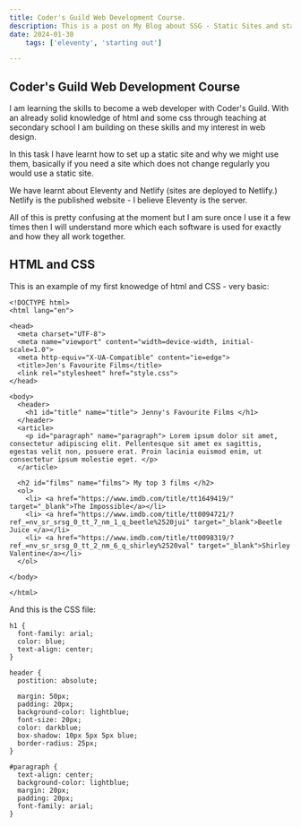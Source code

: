 ```yaml
---
title: Coder's Guild Web Development Course.
description: This is a post on My Blog about SSG - Static Sites and starting out.
date: 2024-01-30
	tags: ['eleventy', 'starting out']

---
```

## Coder's Guild Web Development Course

I am learning the skills to become a web developer with Coder's Guild.
With an already solid knowledge of html and some css through teaching at secondary school I am building on these skills and my interest in web design.

In this task I have learnt how to set up a static site and why we might use them, basically if you need a site which does not change regularly you would use a static site.

We have learnt about Eleventy and Netlify (sites are deployed to Netlify.)
Netlify is the published website - I believe Eleventy is the server.

All of this is pretty confusing at the moment but I am sure once I use it a few times then I will understand more which each software is used for exactly and how they all work together.

## HTML and CSS


This is an example of my first knowedge of html and CSS - very basic:

```diff-js
<!DOCTYPE html>
<html lang="en">

<head>
  <meta charset="UTF-8">
  <meta name="viewport" content="width=device-width, initial-scale=1.0">
  <meta http-equiv="X-UA-Compatible" content="ie=edge">
  <title>Jen's Favourite Films</title>
  <link rel="stylesheet" href="style.css">
</head>

<body>
  <header>
    <h1 id="title" name="title"> Jenny's Favourite Films </h1>
  </header>
  <article>
    <p id="paragraph" name="paragraph"> Lorem ipsum dolor sit amet, consectetur adipiscing elit. Pellentesque sit amet ex sagittis, egestas velit non, posuere erat. Proin lacinia euismod enim, ut consectetur ipsum molestie eget. </p>
  </article>

  <h2 id="films" name="films"> My top 3 films </h2>
  <ol>
    <li> <a href="https://www.imdb.com/title/tt1649419/" target="_blank">The Impossible</a></li>
    <li> <a href="https://www.imdb.com/title/tt0094721/?ref_=nv_sr_srsg_0_tt_7_nm_1_q_beetle%2520jui" target="_blank">Beetle Juice </a></li>
    <li> <a href="https://www.imdb.com/title/tt0098319/?ref_=nv_sr_srsg_0_tt_2_nm_6_q_shirley%2520val" target="_blank">Shirley Valentine</a></li>
  </ol>

</body>

</html>
```

And this is the CSS file:
```
h1 {
  font-family: arial;
  color: blue;
  text-align: center;
}

header {
  postition: absolute;

  margin: 50px;
  padding: 20px;
  background-color: lightblue;
  font-size: 20px;
  color: darkblue;
  box-shadow: 10px 5px 5px blue;
  border-radius: 25px;
}

#paragraph {
  text-align: center;
  background-color: lightblue;
  margin: 20px;
  padding: 20px;
  font-family: arial;
}
```
